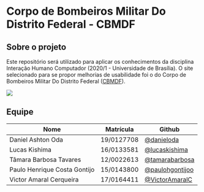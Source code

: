 # Corpo de Bombeiros Militar Do Distrito Federal - CBMDF

## Sobre o projeto

Este repositório será utilizado para aplicar os conhecimentos da disciplina Interação Humano Computador (2020/1 - Universidade de Brasília). O site selecionado para se propor melhorias de usabilidade foi o do Corpo de Bombeiros Militar Do Distrito Federal ([CBMDF](https://www.cbm.df.gov.br/)).

![](https://github.com/Interacao-Humano-Computador/2020.1-Corpo-De-Bombeiros-Militar-Do-Distrito-Federal/blob/master/docs/images/%C3%ADcone.jpg?raw=true)  

## Equipe

| Nome | Matrícula | Github |  
|---|---|---|
| Daniel Ashton Oda | 19/0127708 | [@danieloda](https://github.com/danieloda) |   
| Lucas Kishima | 16/0133581 | [@lucaskishima](https://github.com/lucaskishima) |    
| Tâmara Barbosa Tavares | 12/0022613 | [@tamarabarbosa](https://github.com/tamarabarbosa) |
| Paulo Henrique Costa Gontijo | 15/0143800 | [@paulohgontijoo](https://github.com/paulohgontijoo) |
| Victor Amaral Cerqueira | 17/0164411 | [@VictorAmaralC](https://github.com/VictorAmaralC) |
